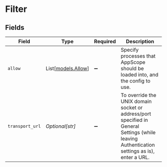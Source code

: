 # Filter


## Fields

| Field                                                                                                                                        | Type                                                                                                                                         | Required                                                                                                                                     | Description                                                                                                                                  |
| -------------------------------------------------------------------------------------------------------------------------------------------- | -------------------------------------------------------------------------------------------------------------------------------------------- | -------------------------------------------------------------------------------------------------------------------------------------------- | -------------------------------------------------------------------------------------------------------------------------------------------- |
| `allow`                                                                                                                                      | List[[models.Allow](../models/allow.md)]                                                                                                     | :heavy_minus_sign:                                                                                                                           | Specify processes that AppScope should be loaded into, and the config to use.                                                                |
| `transport_url`                                                                                                                              | *Optional[str]*                                                                                                                              | :heavy_minus_sign:                                                                                                                           | To override the UNIX domain socket or address/port specified in General Settings (while leaving Authentication settings as is), enter a URL. |